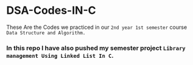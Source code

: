# DSA-Codes-IN-C

These Are the Codes we practiced in our `2nd year 1st semester` course `Data Structure and Algorithm.`
### In this repo I have also pushed my semester project `Library management Using Linked List In C`.
